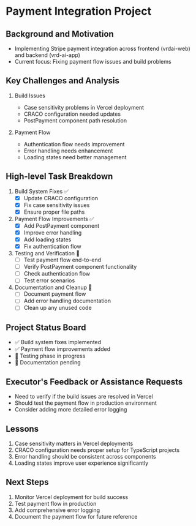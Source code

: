 # Payment Integration Project

## Background and Motivation
- Implementing Stripe payment integration across frontend (vrdai-web) and backend (vrd-ai-app)
- Current focus: Fixing payment flow issues and build problems

## Key Challenges and Analysis
1. Build Issues
   - Case sensitivity problems in Vercel deployment
   - CRACO configuration needed updates
   - PostPayment component path resolution

2. Payment Flow
   - Authentication flow needs improvement
   - Error handling needs enhancement
   - Loading states need better management

## High-level Task Breakdown
1. Build System Fixes ✅
   - [x] Update CRACO configuration
   - [x] Fix case sensitivity issues
   - [x] Ensure proper file paths

2. Payment Flow Improvements ✅
   - [x] Add PostPayment component
   - [x] Improve error handling
   - [x] Add loading states
   - [x] Fix authentication flow

3. Testing and Verification 🔄
   - [ ] Test payment flow end-to-end
   - [ ] Verify PostPayment component functionality
   - [ ] Check authentication flow
   - [ ] Test error scenarios

4. Documentation and Cleanup 🔄
   - [ ] Document payment flow
   - [ ] Add error handling documentation
   - [ ] Clean up any unused code

## Project Status Board
- ✅ Build system fixes implemented
- ✅ Payment flow improvements added
- 🔄 Testing phase in progress
- 🔄 Documentation pending

## Executor's Feedback or Assistance Requests
- Need to verify if the build issues are resolved in Vercel
- Should test the payment flow in production environment
- Consider adding more detailed error logging

## Lessons
1. Case sensitivity matters in Vercel deployments
2. CRACO configuration needs proper setup for TypeScript projects
3. Error handling should be consistent across components
4. Loading states improve user experience significantly

## Next Steps
1. Monitor Vercel deployment for build success
2. Test payment flow in production
3. Add comprehensive error logging
4. Document the payment flow for future reference 
